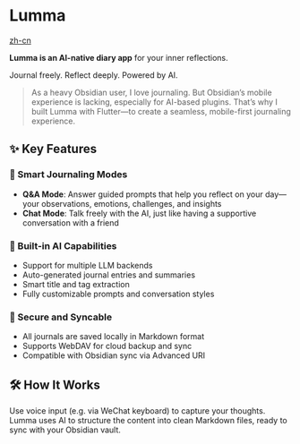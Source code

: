 # Lumma

[zh-cn](./README.zh.md)

**Lumma is an AI-native diary app** for your inner reflections.

Journal freely. Reflect deeply. Powered by AI.

> As a heavy Obsidian user, I love journaling. But Obsidian’s mobile experience is lacking, especially for AI-based plugins. That’s why I built Lumma with Flutter—to create a seamless, mobile-first journaling experience.

## ✨ Key Features

### 📝 Smart Journaling Modes

- **Q&A Mode**: Answer guided prompts that help you reflect on your day—your observations, emotions, challenges, and insights
- **Chat Mode**: Talk freely with the AI, just like having a supportive conversation with a friend

### 🤖 Built-in AI Capabilities

- Support for multiple LLM backends
- Auto-generated journal entries and summaries
- Smart title and tag extraction
- Fully customizable prompts and conversation styles

### 💾 Secure and Syncable

- All journals are saved locally in Markdown format
- Supports WebDAV for cloud backup and sync
- Compatible with Obsidian sync via Advanced URI

## 🛠 How It Works

Use voice input (e.g. via WeChat keyboard) to capture your thoughts. Lumma uses AI to structure the content into clean Markdown files, ready to sync with your Obsidian vault.
